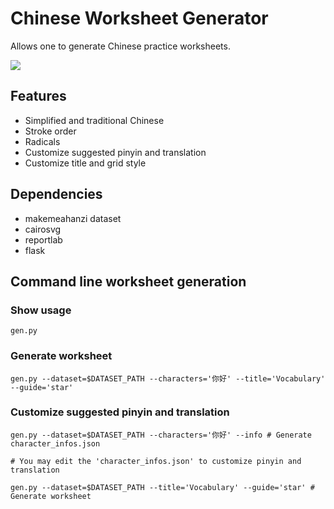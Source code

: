 # Chinese Worksheet Generator
Allows one to generate Chinese practice worksheets.

![](https://i.imgur.com/7UDpAIj.png)

## Features
* Simplified and traditional Chinese
* Stroke order
* Radicals
* Customize suggested pinyin and translation
* Customize title and grid style

## Dependencies
* makemeahanzi dataset
* cairosvg
* reportlab
* flask

## Command line worksheet generation
### Show usage
```
gen.py
```
### Generate worksheet
```
gen.py --dataset=$DATASET_PATH --characters='你好' --title='Vocabulary' --guide='star'
```
### Customize suggested pinyin and translation
```
gen.py --dataset=$DATASET_PATH --characters='你好' --info # Generate character_infos.json

# You may edit the 'character_infos.json' to customize pinyin and translation

gen.py --dataset=$DATASET_PATH --title='Vocabulary' --guide='star' # Generate worksheet
```
